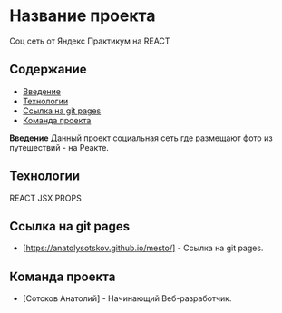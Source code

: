 # Название проекта
Cоц сеть от Яндекс Практикум на REACT

## Содержание
- [Введение](#Введение)
- [Технологии](#технологии)
- [Ссылка на git pages](#Ссылка_на_git_pages)
- [Команда проекта](#команда-проекта)

**Введение**
Данный проект социальная сеть где размещают фото из путешествий - на Реакте.


## Технологии
REACT
JSX
PROPS


## Ссылка на git pages
- [https://anatolysotskov.github.io/mesto/] - Ссылка на git pages. 


## Команда проекта
- [Сотсков Анатолий] - Начинающий Веб-разработчик. 

